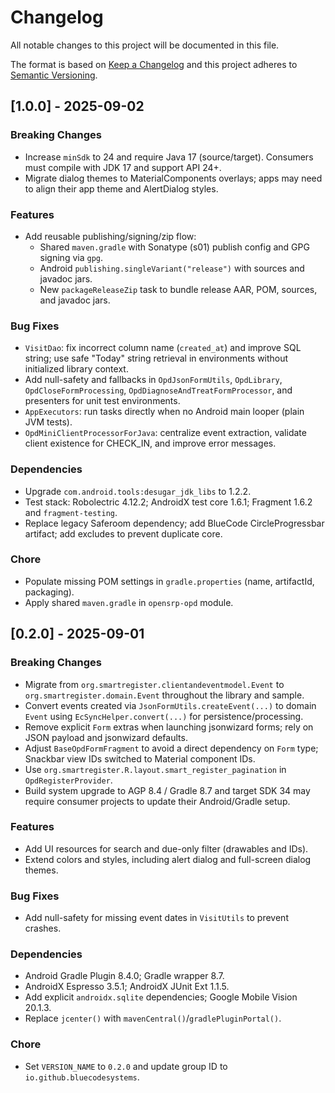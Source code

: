 
# Changelog
All notable changes to this project will be documented in this file.

The format is based on [Keep a Changelog](http://keepachangelog.com/en/1.0.0/)
and this project adheres to [Semantic Versioning](http://semver.org/spec/v2.0.0.html).

## [1.0.0] - 2025-09-02

### Breaking Changes
- Increase `minSdk` to 24 and require Java 17 (source/target). Consumers must compile with JDK 17 and support API 24+.
- Migrate dialog themes to MaterialComponents overlays; apps may need to align their app theme and AlertDialog styles.

### Features
- Add reusable publishing/signing/zip flow:
  - Shared `maven.gradle` with Sonatype (s01) publish config and GPG signing via `gpg`.
  - Android `publishing.singleVariant("release")` with sources and javadoc jars.
  - New `packageReleaseZip` task to bundle release AAR, POM, sources, and javadoc jars.

### Bug Fixes
- `VisitDao`: fix incorrect column name (`created_at`) and improve SQL string; use safe "Today" string retrieval in environments without initialized library context.
- Add null-safety and fallbacks in `OpdJsonFormUtils`, `OpdLibrary`, `OpdCloseFormProcessing`, `OpdDiagnoseAndTreatFormProcessor`, and presenters for unit test environments.
- `AppExecutors`: run tasks directly when no Android main looper (plain JVM tests).
- `OpdMiniClientProcessorForJava`: centralize event extraction, validate client existence for CHECK_IN, and improve error messages.

### Dependencies
- Upgrade `com.android.tools:desugar_jdk_libs` to 1.2.2.
- Test stack: Robolectric 4.12.2; AndroidX test core 1.6.1; Fragment 1.6.2 and `fragment-testing`.
- Replace legacy Saferoom dependency; add BlueCode CircleProgressbar artifact; add excludes to prevent duplicate core.

### Chore
- Populate missing POM settings in `gradle.properties` (name, artifactId, packaging).
- Apply shared `maven.gradle` in `opensrp-opd` module.

## [0.2.0] - 2025-09-01

### Breaking Changes
- Migrate from `org.smartregister.clientandeventmodel.Event` to `org.smartregister.domain.Event` throughout the library and sample.
- Convert events created via `JsonFormUtils.createEvent(...)` to domain `Event` using `EcSyncHelper.convert(...)` for persistence/processing.
- Remove explicit `Form` extras when launching jsonwizard forms; rely on JSON payload and jsonwizard defaults.
- Adjust `BaseOpdFormFragment` to avoid a direct dependency on `Form` type; Snackbar view IDs switched to Material component IDs.
- Use `org.smartregister.R.layout.smart_register_pagination` in `OpdRegisterProvider`.
- Build system upgrade to AGP 8.4 / Gradle 8.7 and target SDK 34 may require consumer projects to update their Android/Gradle setup.

### Features
- Add UI resources for search and due-only filter (drawables and IDs).
- Extend colors and styles, including alert dialog and full-screen dialog themes.

### Bug Fixes
- Add null-safety for missing event dates in `VisitUtils` to prevent crashes.

### Dependencies
- Android Gradle Plugin 8.4.0; Gradle wrapper 8.7.
- AndroidX Espresso 3.5.1; AndroidX JUnit Ext 1.1.5.
- Add explicit `androidx.sqlite` dependencies; Google Mobile Vision 20.1.3.
- Replace `jcenter()` with `mavenCentral()`/`gradlePluginPortal()`.

### Chore
- Set `VERSION_NAME` to `0.2.0` and update group ID to `io.github.bluecodesystems`.
